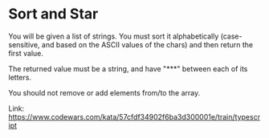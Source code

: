 # Sort and Star

You will be given a list of strings. You must sort it alphabetically (case-sensitive, and based on the ASCII values of the chars) and then return the first value.

The returned value must be a string, and have "\*\*\*" between each of its letters.

You should not remove or add elements from/to the array.

Link: https://www.codewars.com/kata/57cfdf34902f6ba3d300001e/train/typescript

